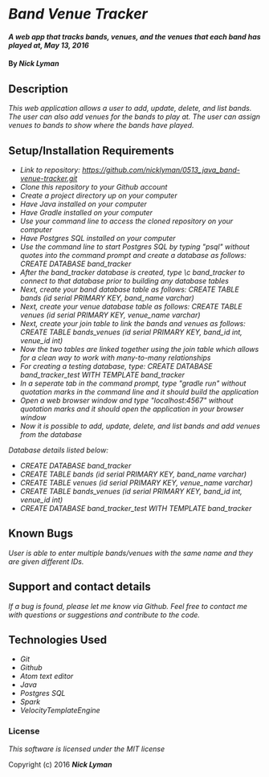 # _Band Venue Tracker_

#### _A web app that tracks bands, venues, and the venues that each band has played at, May 13, 2016_

#### By _**Nick Lyman**_

## Description

_This web application allows a user to add, update, delete, and list bands. The user can also add venues for the bands to play at. The user can assign venues to bands to show where the bands have played._

## Setup/Installation Requirements

* _Link to repository: https://github.com/nicklyman/0513_java_band-venue-tracker.git_
* _Clone this repository to your Github account_
* _Create a project directory up on your computer_
* _Have Java installed on your computer_
* _Have Gradle installed on your computer_
* _Use your command line to access the cloned repository on your computer_
* _Have Postgres SQL installed on your computer_
* _Use the command line to start Postgres SQL by typing "psql" without quotes into the command prompt and create a database as follows: CREATE DATABASE band_tracker_
* _After the band_tracker database is created, type \c band_tracker to connect to that database prior to building any database tables_
* _Next, create your band database table as follows: CREATE TABLE bands (id serial PRIMARY KEY, band_name varchar)_
* _Next, create your venue database table as follows: CREATE TABLE venues (id serial PRIMARY KEY, venue_name varchar)_
* _Next, create your join table to link the bands and venues as follows: CREATE TABLE bands_venues (id serial PRIMARY KEY, band_id int, venue_id int)_
* _Now the two tables are linked together using the join table which allows for a clean way to work with many-to-many relationships_
* _For creating a testing database, type: CREATE DATABASE band_tracker_test WITH TEMPLATE band_tracker_
* _In a seperate tab in the command prompt, type "gradle run" without quotation marks in the command line and it should build the application_
* _Open a web browser window and type "localhost:4567" without quotation marks and it should open the application in your browser window_
* _Now it is possible to add, update, delete, and list bands and add venues from the database_

_Database details listed below:_
* _CREATE DATABASE band_tracker_
* _CREATE TABLE bands (id serial PRIMARY KEY, band_name varchar)_
* _CREATE TABLE venues (id serial PRIMARY KEY, venue_name varchar)_
* _CREATE TABLE bands_venues (id serial PRIMARY KEY, band_id int, venue_id int)_
* _CREATE DATABASE band_tracker_test WITH TEMPLATE band_tracker_

## Known Bugs

_User is able to enter multiple bands/venues with the same name and they are given different IDs._

## Support and contact details

_If a bug is found, please let me know via Github. Feel free to contact me with questions or suggestions and contribute to the code._

## Technologies Used

* _Git_
* _Github_
* _Atom text editor_
* _Java_
* _Postgres SQL_
* _Spark_
* _VelocityTemplateEngine_

### License

*This software is licensed under the MIT license*

Copyright (c) 2016 **_Nick Lyman_**
